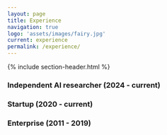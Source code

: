 ```yaml
---
layout: page
title: Experience
navigation: true
logo: 'assets/images/fairy.jpg'
current: experience
permalink: /experience/
---
```


{% include section-header.html %}

### Independent AI researcher (2024 - current)

### Startup (2020 - current)

### Enterprise (2011 - 2019)